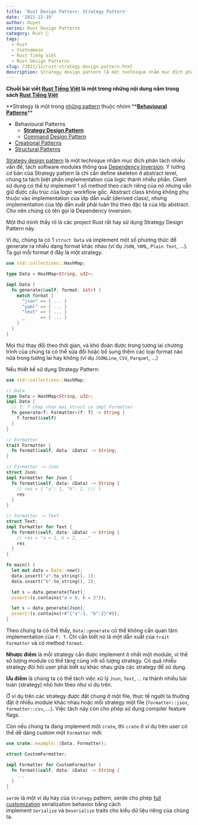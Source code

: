 ```yaml
---
title: 'Rust Design Pattern: Strategy Pattern'
date: '2021-12-19'
author: Duyet
series: Rust Design Patterns
category: Rust 🦀
tags:
  - Rust
  - Vietnamese
  - Rust Tiếng Việt
  - Rust Design Patterns
slug: /2021/12/rust-strategy-design-pattern.html
description: Strategy design pattern là một technique nhằm mục đích phân tách nhiều vấn đề, tách software modules thông qua Dependency Inversion.
---
```


**Chuỗi bài viết [Rust Tiếng Việt](/tag/rust-tiếng-việt/) là một trong những nội dung nằm trong sách [**Rust Tiếng Việt**](https://rust-tieng-viet.github.io/?utm_source=blog.duyet.net&utm_medium=post&utm_campaign=launch_rust_tieng_viet)**

**Strategy là một trong [những pattern](/tag/rust-design-patterns) thuộc nhóm **[**Behavioural Patterns**](/tag/behavioural-patterns)\*\*

- Behavioural Patterns
  - [**Strategy Design Pattern**](/2021/12/rust-strategy-design-pattern.html)
  - [Command Design Pattern](/2022/02/rust-command-design-pattern.html)
- [Creational Patterns](/tag/creational-patterns)
- [Structural Patterns](/tag/structural-patterns)

[Strategy design pattern](https://en.wikipedia.org/wiki/Strategy_pattern) là một technique nhằm mục đích phân tách nhiều vấn đề,
tách software modules thông qua [Dependency Inversion](https://en.wikipedia.org/wiki/Dependency_inversion_principle).
Ý tưởng cơ bản của Strategy pattern là chỉ cần define skeleton ở abstract level, chúng ta tách biệt phần implementation
của logic thành nhiều phần. Client sử dụng có thể tự implement 1 số method theo cách riêng của nó nhưng vẫn giữ được
cấu trúc của logic workflow gốc. Abstract class không không phụ thuộc vào implementation của lớp dẫn xuất (derived class),
nhưng implementation của lớp dẫn xuất phải tuân thủ theo đặc tả của lớp abstract. Cho nên chúng có tên gọi là Dependency Inversion.

Một thứ mình thấy rõ là các project Rust rất hay sử dụng Strategy Design Pattern này.

Ví dụ, chúng ta có 1 `struct Data` và implement một số phương thức để generate ra
nhiều dạng format khác nhau (ví dụ `JSON`, `YAML`, `Plain Text`, ...).
Ta gọi mỗi format ở đây là một strategy.

```rust
use std::collections::HashMap;

type Data = HashMap<String, u32>;

impl Data {
  fn generate(&self, format: &str) {
    match format {
      "json" => { ... }
      "yaml" => { ... }
      "text" => { ... }
      _      => { ... }
    }
  }
}
```

Mọi thứ thay đổi theo thời gian, và khó đoán được trong tương lai chương trình
của chúng ta có thể sửa đổi hoặc bổ sung thêm các loại format nào nữa
trong tương lai hay không (ví dụ `JSONLine`, `CSV`, `Parquet`, ...)

Nếu thiết kế sử dụng Strategy Pattern:

```rust
use std::collections::HashMap;

// Data
type Data = HashMap<String, u32>;
impl Data {
  // f: T chap nhan moi struct co impl Formatter
  fn generate<T: Formatter>(f: T) -> String {
    f.format(&self)
  }
}

// Formatter
trait Formatter {
  fn format(&self, data: &Data) -> String;
}

// Formatter -> Json
struct Json;
impl Formatter for Json {
  fn format(&self, data: &Data) -> String {
    // res = { "a": 1, "b": 2. /// }
    res
  }
}

// Formatter -> Text
struct Text;
impl Formatter for Text {
  fn format(&self, data: &Data) -> String {
    // res = "a = 1, b = 2, ..."
    res
  }
}

fn main() {
  let mut data = Data::new();
  data.insert("a".to_string(), 1);
  data.insert("b".to_string(), 2);

  let s = data.generate(Text);
  assert!(s.contains("a = b, b = 2"));

  let s = data.generate(Json);
  assert!(s.contains(r#"{"a":1, "b":2}"#));
}
```

Theo chúng ta có thể thấy, `Data::generate` có thể không cần quan tâm implementation
của `f: T`. Chỉ cần biết nó là một dẫn xuất của `trait Formatter` và có method `format`.

**Nhược điểm** là mỗi strategy cần được implement ít nhất một module,
vì thế số lượng module có thể tăng cùng với số lượng strategy.
Có quá nhiều strategy đòi hỏi user phải biết sự khác nhau giữa các strategy để sử dụng.

**Ưu điểm** là chúng ta có thể tách việc xử lý `Json`, `Text`, ... ra thành nhiều bài toán (strategy) nhỏ hơn theo như ví dụ trên.

Ở ví dụ trên các strategy được đặt chung ở một file,
thực tế người ta thưởng đặt ở nhiều module khác nhau hoặc mỗi strategy một file
(`formatter::json`, `formatter::csv`, ...). Việc tách này còn cho phép sử dụng compiler feature flags.

Còn nếu chúng ta đang implement một `crate`, thì `crate` ở ví dụ trên user có thể dễ dàng custom một `Formatter` mới:

```rust
use crate::example::{Data, Formatter};

struct CustomFormatter;

impl Formatter for CustomFormatter {
  fn format(&self, data: &Data) -> String {
    ...
  }
}
```

`serde` là một ví dụ hay của `Strategy` pattern, serde cho phép
[full customization](https://serde.rs/custom-serialization.html) serialization
behavior bằng cách implement `Serialize` và `Deserialize` traits cho kiểu dữ liệu riêng của chúng ta.
